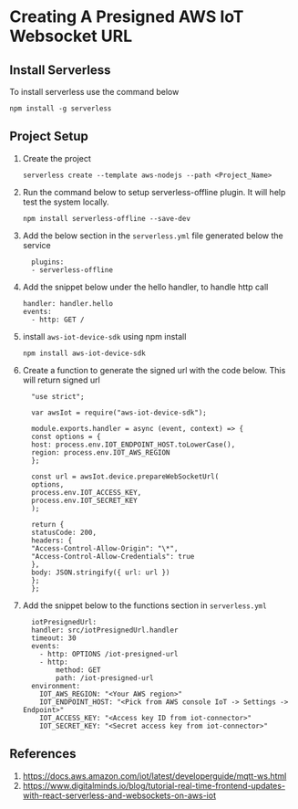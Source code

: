 # Creating A Presigned AWS IoT Websocket URL

## Install Serverless

To install serverless use the command below

    npm install -g serverless

## Project Setup

1.  Create the project

        serverless create --template aws-nodejs --path <Project_Name>

2.  Run the command below to setup serverless-offline plugin. It will help test the system locally.


        npm install serverless-offline --save-dev

3.  Add the below section in the `serverless.yml` file generated below the service

          plugins:
          - serverless-offline

4.  Add the snippet below under the hello handler, to handle http call


        handler: handler.hello
        events:
          - http: GET /

5.  install `aws-iot-device-sdk` using npm install

        npm install aws-iot-device-sdk

6.  Create a function to generate the signed url with the code below. This will return signed url

          "use strict";

          var awsIot = require("aws-iot-device-sdk");

          module.exports.handler = async (event, context) => {
          const options = {
          host: process.env.IOT_ENDPOINT_HOST.toLowerCase(),
          region: process.env.IOT_AWS_REGION
          };

          const url = awsIot.device.prepareWebSocketUrl(
          options,
          process.env.IOT_ACCESS_KEY,
          process.env.IOT_SECRET_KEY
          );

          return {
          statusCode: 200,
          headers: {
          "Access-Control-Allow-Origin": "\*",
          "Access-Control-Allow-Credentials": true
          },
          body: JSON.stringify({ url: url })
          };
          };

7.  Add the snippet below to the functions section in `serverless.yml`


          iotPresignedUrl:
          handler: src/iotPresignedUrl.handler
          timeout: 30
          events:
            - http: OPTIONS /iot-presigned-url
            - http:
                method: GET
                path: /iot-presigned-url
          environment:
            IOT_AWS_REGION: "<Your AWS region>"
            IOT_ENDPOINT_HOST: "<Pick from AWS console IoT -> Settings -> Endpoint>"
            IOT_ACCESS_KEY: "<Access key ID from iot-connector>"
            IOT_SECRET_KEY: "<Secret access key from iot-connector>"

## References

1. https://docs.aws.amazon.com/iot/latest/developerguide/mqtt-ws.html
2. https://www.digitalminds.io/blog/tutorial-real-time-frontend-updates-with-react-serverless-and-websockets-on-aws-iot
